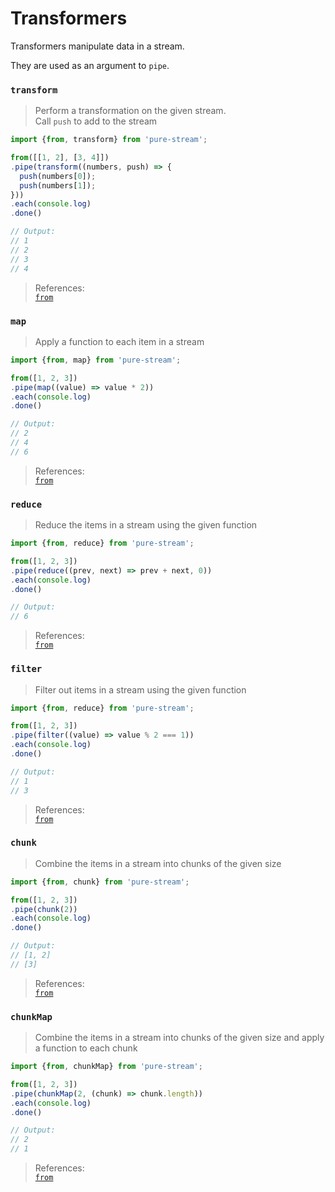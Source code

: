 # Transformers

Transformers manipulate data in a stream.

They are used as an argument to `pipe`.

### `transform`
> Perform a transformation on the given stream.  
> Call `push` to add to the stream

```js
import {from, transform} from 'pure-stream';

from([[1, 2], [3, 4]])
.pipe(transform((numbers, push) => {
  push(numbers[0]);
  push(numbers[1]);
}))
.each(console.log)
.done()

// Output:
// 1
// 2
// 3
// 4
```

> References:  
> [`from`]('./Creators.md#from)

### `map`
> Apply a function to each item in a stream

```js
import {from, map} from 'pure-stream';

from([1, 2, 3])
.pipe(map((value) => value * 2))
.each(console.log)
.done()

// Output:
// 2
// 4
// 6
```

> References:  
> [`from`]('./Creators.md#from)

### `reduce`
> Reduce the items in a stream using the given function

```js
import {from, reduce} from 'pure-stream';

from([1, 2, 3])
.pipe(reduce((prev, next) => prev + next, 0))
.each(console.log)
.done()

// Output:
// 6
```

> References:  
> [`from`]('./Creators.md#from)

### `filter`
> Filter out items in a stream using the given function

```js
import {from, reduce} from 'pure-stream';

from([1, 2, 3])
.pipe(filter((value) => value % 2 === 1))
.each(console.log)
.done()

// Output:
// 1
// 3
```

> References:  
> [`from`]('./Creators.md#from)

### `chunk`
> Combine the items in a stream into chunks of the given size

```js
import {from, chunk} from 'pure-stream';

from([1, 2, 3])
.pipe(chunk(2))
.each(console.log)
.done()

// Output:
// [1, 2]
// [3]
```

> References:  
> [`from`]('./Creators.md#from)

### `chunkMap`
> Combine the items in a stream into chunks of the given size and apply a function to each chunk

```js
import {from, chunkMap} from 'pure-stream';

from([1, 2, 3])
.pipe(chunkMap(2, (chunk) => chunk.length))
.each(console.log)
.done()

// Output:
// 2
// 1
```

> References:  
> [`from`]('./Creators.md#from)
